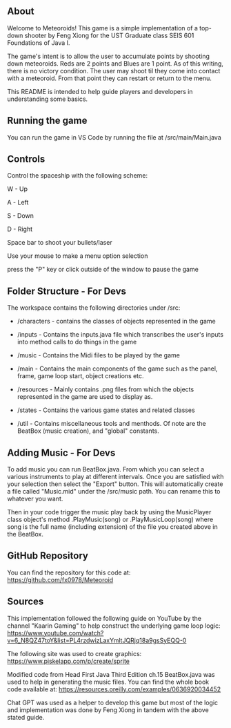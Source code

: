 ## About
Welcome to Meteoroids! This game is a simple implementation of a top-down shooter by Feng Xiong for the UST Graduate class SEIS 601 Foundations of Java I.

The game's intent is to allow the user to accumulate points by shooting down meteoroids. Reds are 2 points and Blues are 1 point. As of this writing, there is no victory condition. The user may shoot til they come into contact with a meteoroid. From that point they can restart or return to the menu.

This README is intended to help guide players and developers in understanding some basics.

## Running the game
You can run the game in VS Code by running the file at /src/main/Main.java

## Controls
Control the spaceship with the following scheme:

W - Up

A - Left

S - Down

D - Right

Space bar to shoot your bullets/laser

Use your mouse to make a menu option selection

press the "P" key or click outside of the window to pause the game

## Folder Structure - For Devs

The workspace contains the following directories under /src:
 - /characters - contains the classes of objects represented in the game

 - /inputs - Contains the inputs.java file which transcribes the user's inputs into method calls to do things in the game

 - /music - Contains the Midi files to be played by the game

 - /main - Contains the main components of the game such as the panel, frame, game loop start, object creations etc.

 - /resources - Mainly contains .png files from which the objects represented in the game are used to display as.

 - /states - Contains the various game states and related classes

 - /util - Contains miscellaneous tools and menthods. Of note are the BeatBox (music creation), and "global" constants.

## Adding Music - For Devs
To add music you can run BeatBox.java. From which you can select a various instruments to play at different intervals. Once you are satisfied with your selection then select the "Export" button. This will automatically create a file called "Music.mid" under the /src/music path. You can rename this to whatever you want.

Then in your code trigger the music play back by using the MusicPlayer class object's method .PlayMusic(song) or .PlayMusicLoop(song) where song is the full name (including extension) of the file you created above in the BeatBox.

## GitHub Repository
You can find the repository for this code at: https://github.com/fx0978/Meteoroid

## Sources
This implementation followed the following guide on YouTube by the channel "Kaarin Gaming" to help construct the underlying game loop logic:
https://www.youtube.com/watch?v=6_N8QZ47toY&list=PL4rzdwizLaxYmltJQRjq18a9gsSyEQQ-0

The following site was used to create graphics:
https://www.piskelapp.com/p/create/sprite

Modified code from Head First Java Third Edition ch.15 BeatBox.java was used to help in generating the music files. You can find the whole book code available at: https://resources.oreilly.com/examples/0636920034452

Chat GPT was used as a helper to develop this game but most of the logic and implementation was done by Feng Xiong in tandem with the above stated guide.